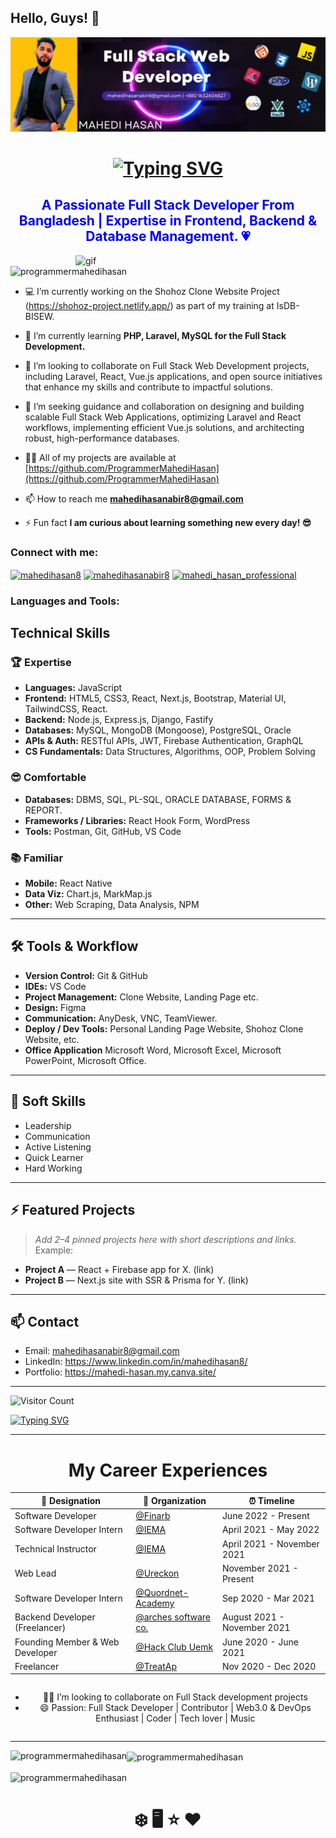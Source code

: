 ## Hello, Guys! 👋

![logo](https://github.com/ProgrammerMahediHasan/ProgrammerMahediHasan/blob/main/Github%20Banner.png)

<h1 align="center">
  <a href="https://git.io/typing-svg">
    <img src="https://readme-typing-svg.herokuapp.com?size=26&duration=4000&color=FF0000&font=Fira+Code&weight=700&lines=Hello+👋+I'm+Mahedi+Hasan" alt="Typing SVG"/>
  </a>
</h1>



<h2 align="center">  <font color="blue">A Passionate Full Stack Developer From Bangladesh | Expertise in Frontend, Backend & Database Management. 💗</font></h2>



<img align="right" alt="gif" width="400" src="https://gist.githubusercontent.com/Prince-Shivaram/106aa0f37f016eda7ec65de5acb90471/raw/760aff1fe331f8a445d4573aa88fd2ec16e72b83/My-work.gif">





<p align="left"> <img src="https://komarev.com/ghpvc/?username=programmermahedihasan&label=Profile%20views&color=0e75b6&style=flat" alt="programmermahedihasan" /> </p>

- 💻 I’m currently working on the Shohoz Clone Website Project (https://shohoz-project.netlify.app/) as part of my training at IsDB-BISEW.
 
- 🌱 I’m currently learning **PHP, Laravel, MySQL for the Full Stack Development.**

- 👯 I’m looking to collaborate on Full Stack Web Development projects, including Laravel, React, Vue.js applications, and open source initiatives that enhance my skills and contribute to impactful solutions.


- 🤝 I’m seeking guidance and collaboration on designing and building scalable Full Stack Web Applications, optimizing Laravel and React workflows, implementing efficient Vue.js solutions, and architecting robust, high-performance databases.

- 👨‍💻 All of my projects are available at [https://github.com/ProgrammerMahediHasan](https://github.com/ProgrammerMahediHasan)

- 📫 How to reach me **mahedihasanabir8@gmail.com**

- ⚡ Fun fact **I am curious about learning something new every day! 😎**

<h3 align="left">Connect with me:</h3>
<p align="left">
<a href="https://linkedin.com/in/mahedihasan8" target="blank"><img align="center" src="https://raw.githubusercontent.com/rahuldkjain/github-profile-readme-generator/master/src/images/icons/Social/linked-in-alt.svg" alt="mahedihasan8" height="30" width="40" /></a>
<a href="https://fb.com/mahedihasanabir8" target="blank"><img align="center" src="https://raw.githubusercontent.com/rahuldkjain/github-profile-readme-generator/master/src/images/icons/Social/facebook.svg" alt="mahedihasanabir8" height="30" width="40" /></a>
<a href="https://instagram.com/mahedi_hasan_professional" target="blank"><img align="center" src="https://raw.githubusercontent.com/rahuldkjain/github-profile-readme-generator/master/src/images/icons/Social/instagram.svg" alt="mahedi_hasan_professional" height="30" width="40" /></a>
</p>

<h3 align="left">Languages and Tools:</h3>

<h2>Technical Skills</h2>

### 🏆 Expertise
- **Languages:** JavaScript
- **Frontend:** HTML5, CSS3, React, Next.js, Bootstrap, Material UI, TailwindCSS, React.
- **Backend:** Node.js, Express.js, Django, Fastify  
- **Databases:** MySQL, MongoDB (Mongoose), PostgreSQL, Oracle  
- **APIs & Auth:** RESTful APIs, JWT, Firebase Authentication, GraphQL  
- **CS Fundamentals:** Data Structures, Algorithms, OOP, Problem Solving

### 😎 Comfortable
- **Databases:** DBMS, SQL, PL-SQL, ORACLE DATABASE, FORMS & REPORT.
- **Frameworks / Libraries:** React Hook Form, WordPress  
- **Tools:** Postman, Git, GitHub, VS Code

### 📚 Familiar
- **Mobile:** React Native  
- **Data Viz:** Chart.js, MarkMap.js  
- **Other:** Web Scraping, Data Analysis, NPM

---

## 🛠 Tools & Workflow
- **Version Control:** Git & GitHub  
- **IDEs:** VS Code  
- **Project Management:** Clone Website, Landing Page etc.
- **Design:** Figma  
- **Communication:** AnyDesk, VNC, TeamViewer.
- **Deploy / Dev Tools:** Personal Landing Page Website, Shohoz Clone Website, etc.
- **Office Application** Microsoft Word, Microsoft Excel, Microsoft PowerPoint, Microsoft Office.

---

## 🧠 Soft Skills
 - Leadership
 - Communication
 - Active Listening
 - Quick Learner
 - Hard Working

---

## ⚡ Featured Projects
> _Add 2–4 pinned projects here with short descriptions and links._  
Example:
- **Project A** — React + Firebase app for X. (link)
- **Project B** — Next.js site with SSR & Prisma for Y. (link)

---

## 📫 Contact
- Email: mahedihasanabir8@gmail.com  
- LinkedIn: https://www.linkedin.com/in/mahedihasan8/
- Portfolio: https://mahedi-hasan.my.canva.site/

---

![Visitor Count](https://komarev.com/ghpvc/?username=pollob-official&color=blue)  

[![Typing SVG](https://readme-typing-svg.herokuapp.com?size=22&duration=4000&color=FF0000&lines=👩🏻‍💻Welcome+To+My+Career+Exprience;Open+to+Collaboration)](https://git.io/typing-svg)

---


  <h1 align="center">My Career Experiences</h1>

  <table align="center">
    <thead>
      <tr>
        <th>💼 Designation</th>
        <th>🏢 Organization</th>
        <th>⏰ Timeline</th>
      </tr>
    </thead>
    <tbody>
      <tr>
        <td>Software Developer</td>
        <td><a href="@Finarb">@Finarb</a></td>
        <td>June 2022 - Present</td>
      </tr>
      <tr>
        <td>Software Developer Intern</td>
        <td><a href="@IEMA">@IEMA</a></td>
        <td>April 2021 - May 2022</td>
      </tr>
      <tr>
        <td>Technical Instructor</td>
        <td><a href="@IEMA">@IEMA</a></td>
        <td>April 2021 - November 2021</td>
      </tr>
      <tr>
        <td>Web Lead</td>
        <td><a href="@Ureckon">@Ureckon</a></td>
        <td>November 2021 - Present</td>
      </tr>
      <tr>
        <td>Software Developer Intern</td>
        <td><a href="@Quordnet-Academy">@Quordnet-Academy</a></td>
        <td>Sep 2020 - Mar 2021</td>
      </tr>
      <tr>
        <td>Backend Developer (Freelancer)</td>
        <td><a href="@arches software co.">@arches software co.</a></td>
        <td>August 2021 - November 2021</td>
      </tr>
      <tr>
        <td>Founding Member & Web Developer</td>
        <td><a href="@Hack Club Uemk">@Hack Club Uemk</a></td>
        <td>June 2020 - June 2021</td>
      </tr>
      <tr>
        <td>Freelancer</td>
        <td><a href="@TreatAp">@TreatAp</a></td>
        <td>Nov 2020 - Dec 2020</td>
      </tr>
    </tbody>
  </table>


  <ul style="display: inline-block; text-align: center;">
    <li>🧑‍💻 I’m looking to collaborate on Full Stack development projects</li>
    <li>😄 Passion: Full Stack Developer | Contributor | Web3.0 & DevOps Enthusiast | Coder | Tech lover | Music</li>
  </ul>


</body>


---





<p><img align="left" src="https://github-readme-stats.vercel.app/api/top-langs?username=programmermahedihasan&show_icons=true&locale=en&layout=compact" alt="programmermahedihasan" /></p>

<p><img align="center" src="https://github-readme-stats.vercel.app/api?username=programmermahedihasan&show_icons=true&locale=en" alt="programmermahedihasan" /></p>

<p><img align="center" src="https://github-readme-streak-stats.herokuapp.com/?user=programmermahedihasan&" alt="programmermahedihasan" /></p>

<h1 align="center"> ❄️ 🖥️  ⭐ ❤️ </h1>
